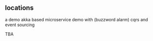 ## locations

a demo akka based microservice demo with (buzzword alarm) cqrs and event sourcing

TBA
